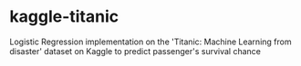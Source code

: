 # kaggle-titanic
Logistic Regression implementation on the 'Titanic: Machine Learning from disaster' dataset on Kaggle to predict passenger's survival chance

